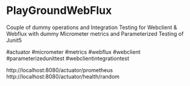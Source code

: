 # PlayGroundWebFlux

Couple of dummy operations and Integration Testing for Webclient & Webflux with dummy Micrometer metrics and Parameterized Testing of Junit5 

#actuator #micrometer #metrics #webflux #webclient #parameterizedunittest #webclientintegrationtest

http://localhost:8080/actuator/prometheus
http://localhost:8080/actuator/health/random
